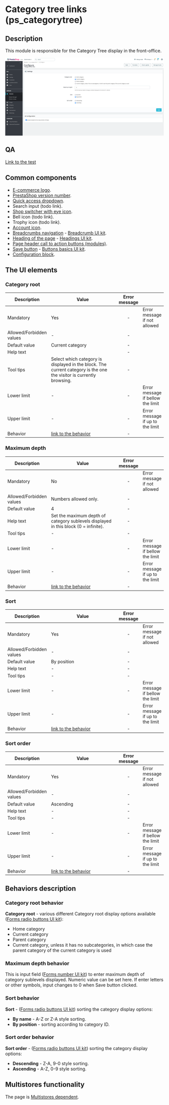 # Category tree links (ps\_categorytree)

## Description

This module is responsible for the Category Tree display in the front-office.&#x20;

![Category tree links User Interface](<../../../../../.gitbook/assets/image (27).png>)

##

## QA&#x20;

[Link to the test](https://build.prestashop-project.org/test-scenarios/scenarios/modules/ps-categorytree.html)

## Common components

* [E-commerce logo](../../../common-components/back-office-header/prestashop-logo.md).
* [PrestaShop version number](../../../common-components/prestashop-version-number.md).
* [Quick access dropdown](../../../common-components/quick-access-dropdown.md).
* Search input (todo link).
* [Shop switcher with eye icon](../../../common-components/shop-switcher-with-eye-icon.md).
* Bell icon (todo link).
* Trophy icon (todo link).
* [Account icon](../../../common-components/account-icon.md).
* [Breadcrumbs navigation](../../../common-components/breadcrumbs.md) - [Breadcrumb UI kit](https://build.prestashop.com/prestashop-ui-kit/?path=/story/breadcrumb--breadcrumb).
* [Heading of the page](../../../common-components/heading-of-the-page.md) - [Headings UI kit](https://build.prestashop.com/prestashop-ui-kit/?path=/story/headings--headings).
* [Page header call to action buttons (modules)](../../../common-components/page-header-call-to-action-buttons-modules.md).
* ​[Save button](https://app.gitbook.com/o/-MAz0PPl5s9ulE9xyliu/s/eRh5ljXXvELkmmdiRmg8/\~/changes/bFfZ6x0W3PrldLavAttl/functional-documentation/ux-ui/common-components/save-button) - [Buttons basics UI kit](https://build.prestashop.com/prestashop-ui-kit/?path=/story/buttons--basics).
* [Configuration block](https://app.gitbook.com/o/-MAz0PPl5s9ulE9xyliu/s/eRh5ljXXvELkmmdiRmg8/\~/changes/cReeZTZCiwqi5rIeUSjb/functional-documentation/ux-ui/common-components/configuration-block).

## The UI elements

### Category root

<table><thead><tr><th>Description</th><th width="264.3333333333333">Value</th><th align="center">Error message</th><th data-hidden></th></tr></thead><tbody><tr><td>Mandatory</td><td>Yes</td><td align="center">-</td><td>Error message if not allowed</td></tr><tr><td>Allowed/Forbidden values</td><td>                      -</td><td align="center"><em>-</em></td><td></td></tr><tr><td>Default value</td><td>Current category</td><td align="center">-</td><td></td></tr><tr><td>Help text</td><td></td><td align="center">-</td><td></td></tr><tr><td>Tool tips</td><td>Select which category is displayed in the block. The current category is the one the visitor is currently browsing.</td><td align="center">-</td><td></td></tr><tr><td>Lower limit</td><td>                      -</td><td align="center">-</td><td>Error message if bellow the limit</td></tr><tr><td>Upper limit</td><td>                      -</td><td align="center">-</td><td>Error message if up to the limit</td></tr><tr><td>Behavior</td><td><a href="category-tree-links-ps_categorytree.md#category-root-behavior">link to the behavior</a></td><td align="center">-</td><td></td></tr></tbody></table>

### Maximum depth

<table><thead><tr><th>Description</th><th width="264.3333333333333">Value</th><th align="center">Error message</th><th data-hidden></th></tr></thead><tbody><tr><td>Mandatory</td><td>No</td><td align="center">-</td><td>Error message if not allowed</td></tr><tr><td>Allowed/Forbidden values</td><td>Numbers allowed only.</td><td align="center"><em>-</em></td><td></td></tr><tr><td>Default value</td><td>4</td><td align="center">-</td><td></td></tr><tr><td>Help text</td><td>Set the maximum depth of category sublevels displayed in this block (0 = infinite).</td><td align="center">-</td><td></td></tr><tr><td>Tool tips</td><td>                      -</td><td align="center">-</td><td></td></tr><tr><td>Lower limit</td><td>                      -</td><td align="center">-</td><td>Error message if bellow the limit</td></tr><tr><td>Upper limit</td><td>                      -</td><td align="center">-</td><td>Error message if up to the limit</td></tr><tr><td>Behavior</td><td><a href="category-tree-links-ps_categorytree.md#maximum-depth-behavior">link to the behavior</a></td><td align="center">-</td><td></td></tr></tbody></table>

### Sort

<table><thead><tr><th>Description</th><th width="264.3333333333333">Value</th><th align="center">Error message</th><th data-hidden></th></tr></thead><tbody><tr><td>Mandatory</td><td>Yes</td><td align="center">-</td><td>Error message if not allowed</td></tr><tr><td>Allowed/Forbidden values</td><td>                      -</td><td align="center"><em>-</em></td><td></td></tr><tr><td>Default value</td><td>By position</td><td align="center">-</td><td></td></tr><tr><td>Help text</td><td>                      -</td><td align="center">-</td><td></td></tr><tr><td>Tool tips</td><td>                      -</td><td align="center">-</td><td></td></tr><tr><td>Lower limit</td><td>                      -</td><td align="center">-</td><td>Error message if bellow the limit</td></tr><tr><td>Upper limit</td><td>                      -</td><td align="center">-</td><td>Error message if up to the limit</td></tr><tr><td>Behavior</td><td><a href="category-tree-links-ps_categorytree.md#sort-behavior">link to the behavior</a></td><td align="center">-</td><td></td></tr></tbody></table>

### Sort order

<table><thead><tr><th>Description</th><th width="264.3333333333333">Value</th><th align="center">Error message</th><th data-hidden></th></tr></thead><tbody><tr><td>Mandatory</td><td>Yes</td><td align="center">-</td><td>Error message if not allowed</td></tr><tr><td>Allowed/Forbidden values</td><td>                      -</td><td align="center"><em>-</em></td><td></td></tr><tr><td>Default value</td><td>Ascending</td><td align="center">-</td><td></td></tr><tr><td>Help text</td><td>                      -</td><td align="center">-</td><td></td></tr><tr><td>Tool tips</td><td>                      -</td><td align="center">-</td><td></td></tr><tr><td>Lower limit</td><td>                      -</td><td align="center">-</td><td>Error message if bellow the limit</td></tr><tr><td>Upper limit</td><td>                      -</td><td align="center">-</td><td>Error message if up to the limit</td></tr><tr><td>Behavior</td><td><a href="category-tree-links-ps_categorytree.md#sort-order-behavior">link to the behavior</a></td><td align="center">-</td><td></td></tr></tbody></table>

## Behaviors description

### **Category root behavior**

**Category root** - various different Category root display options available ([Forms radio buttons UI kit](https://build.prestashop-project.org/prestashop-ui-kit/?path=/story/forms--radio-buttons)):

* Home category
* Current category
* Parent category
* Current category, unless it has no subcategories, in which case the parent category of the current category is used

### **Maximum depth behavior**

This is input field ([Forms number UI kit](https://build.prestashop-project.org/prestashop-ui-kit/?path=/story/forms--number)) to enter maximum depth of category sublevels displayed. Numeric value can be set here. If enter letters or other symbols, input changes to 0 when Save button clicked.

### **Sort behavior**

**Sort** - ([Forms radio buttons UI kit](https://build.prestashop-project.org/prestashop-ui-kit/?path=/story/forms--radio-buttons)) sorting the category display options:

* **By name** - A-Z or Z-A style sorting.
* **By position** - sorting according to category ID.&#x20;

### **Sort order behavior**

**Sort order** - ([Forms radio buttons UI kit](https://build.prestashop-project.org/prestashop-ui-kit/?path=/story/forms--radio-buttons)) sorting the category display options:

* **Descending** - Z-A, 9-0 style sorting.
* **Ascending** - A-Z, 0-9 style sorting.

## Multistores functionality

The page is [Multistores dependent](category-tree-links-ps\_categorytree.md#multistores-functionality).
